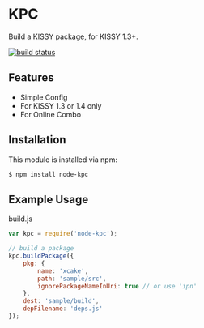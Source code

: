 # KPC

Build a KISSY package, for KISSY 1.3+.

[![build status](https://secure.travis-ci.org/abc-team/node-kpc.png)](http://travis-ci.org/abc-team/node-kpc)

## Features

- Simple Config
- For KISSY 1.3 or 1.4 only
- For Online Combo

## Installation

This module is installed via npm:

``` bash
$ npm install node-kpc
```

## Example Usage

build.js

``` js
var kpc = require('node-kpc');

// build a package
kpc.buildPackage({
    pkg: {
        name: 'xcake',
        path: 'sample/src',
        ignorePackageNameInUri: true // or use 'ipn'
    },
    dest: 'sample/build',
    depFilename: 'deps.js'
});

```